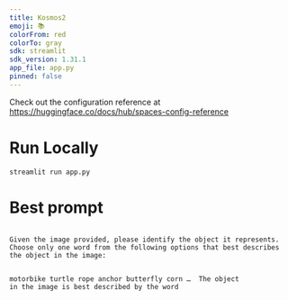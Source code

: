 ```yaml
---
title: Kosmos2
emoji: 📚
colorFrom: red
colorTo: gray
sdk: streamlit
sdk_version: 1.31.1
app_file: app.py
pinned: false
---
```


Check out the configuration reference at https://huggingface.co/docs/hub/spaces-config-reference

# Run Locally
`streamlit run app.py`


# Best prompt
<code>
Given the image provided, please identify the object it represents. Choose only one word from the following options that best describes the object in the image:

motorbike
turtle
rope
anchor
butterfly
corn
…
<grounding> The object in the image is best described by the word
</code>
